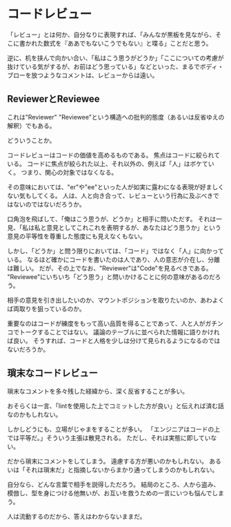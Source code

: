 # コードレビュー

「レビュー」とは何か、自分なりに表現すれば、「みんなが黒板を見ながら、そこに書かれた数式を『ああでもないこうでもない』と喋る」ことだと思う。

逆に、机を挟んで向かい合い、「私はこう思うがどうか」「ここについての考慮が抜けている気がするが、お前はどう思っている」などといった、まるでボディ・ブローを放つようなコメントは、レビューからは遠い。

## ReviewerとReviewee

これは"Reviewer" "Reviewee"という構造への批判的態度（あるいは反省ゆえの解釈）でもある。

どういうことか。

コードレビューはコードの価値を高めるものである。
焦点はコードに絞られている。
コードに焦点が絞られた以上、それ以外の、例えば「人」はボケていく。
つまり、関心の対象ではなくなる。

その意味においては、"er"や"ee"といった人が如実に露わになる表現が好ましくない気もしてくる。
人は、人と向き合って、レビューという行為に及ぶべきではないのではないだろうか。

口角泡を飛ばして、「俺はこう思うが、どうか」と相手に問いただす。
それは一見、「私は私と意見としてこれこれを表明するが、あなたはどう思うか」という意見の平等性を尊重した態度にも見えなくもない。

しかし、「どうか」と問う限りにおいては、「コード」ではなく「人」に向かっている。
なるほど確かにコードを書いたのは人であり、人の意志が介在し、分離は難しい。
だが、その上でなお、"Reviewer"は"Code"を見るべきである。
"Reviewee"にいちいち「どう思う」と問いかけることに何の意味があるのだろう。

相手の意見を引き出したいのか、マウントポジションを取りたいのか、あわよくば両取りを狙っているのか。

重要なのはコードが練度をもって高い品質を得ることであって、人と人がガチンコでトークすることではない。
議論のテーブルに並べられた情報に語りかければ良い。
そうすれば、コードと人格を少しは分けて見られるようになるのではないだろうか。

## 瑣末なコードレビュー

瑣末なコメントを多々残した経緯から、深く反省することが多い。

おそらくは一言、「lintを使用した上でコミットした方が良い」と伝えれば済む話なのかもしれない。

しかしどうにも、立場がじゃまをすることが多い。
「エンジニアはコードの上では平等だ。」そういう主張は散見される。
ただし、それは実態に即していない。

だから瑣末にコメントをしてしまう。
遠慮する方が悪いのかもしれない。
あるいは「それは瑣末だ」と指摘しないからまかり通ってしまうのかもしれない。

自分なら、どんな言葉で相手を説得しただろう。
結局のところ、人から盗み、模倣し、型を身につける他無いが、お互いを救うための一言にいつも悩んでしまう。

人は流動するのだから、答えはわからないままだ。